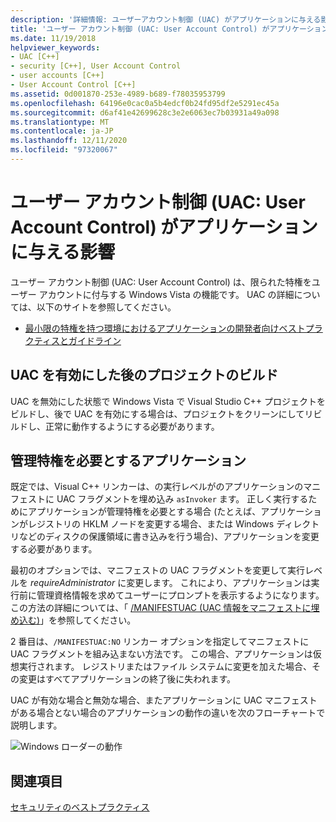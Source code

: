 ```yaml
---
description: '詳細情報: ユーザーアカウント制御 (UAC) がアプリケーションに与える影響'
title: 'ユーザー アカウント制御 (UAC: User Account Control) がアプリケーションに与える影響'
ms.date: 11/19/2018
helpviewer_keywords:
- UAC [C++]
- security [C++], User Account Control
- user accounts [C++]
- User Account Control [C++]
ms.assetid: 0d001870-253e-4989-b689-f78035953799
ms.openlocfilehash: 64196e0cac0a5b4edcf0b24fd95df2e5291ec45a
ms.sourcegitcommit: d6af41e42699628c3e2e6063ec7b03931a49a098
ms.translationtype: MT
ms.contentlocale: ja-JP
ms.lasthandoff: 12/11/2020
ms.locfileid: "97320067"
---
```

# <a name="how-user-account-control-uac-affects-your-application"></a>ユーザー アカウント制御 (UAC: User Account Control) がアプリケーションに与える影響

ユーザー アカウント制御 (UAC: User Account Control) は、限られた特権をユーザー アカウントに付与する Windows Vista の機能です。 UAC の詳細については、以下のサイトを参照してください。

- [最小限の特権を持つ環境におけるアプリケーションの開発者向けベストプラクティスとガイドライン](/windows/win32/uxguide/winenv-uac)

## <a name="building-projects-after-enabling-uac"></a>UAC を有効にした後のプロジェクトのビルド

UAC を無効にした状態で Windows Vista で Visual Studio C++ プロジェクトをビルドし、後で UAC を有効にする場合は、プロジェクトをクリーンにしてリビルドし、正常に動作するようにする必要があります。

## <a name="applications-that-require-administrative-privileges"></a>管理特権を必要とするアプリケーション

既定では、Visual C++ リンカーは、の実行レベルがのアプリケーションのマニフェストに UAC フラグメントを埋め込み `asInvoker` ます。 正しく実行するためにアプリケーションが管理特権を必要とする場合 (たとえば、アプリケーションがレジストリの HKLM ノードを変更する場合、または Windows ディレクトリなどのディスクの保護領域に書き込みを行う場合)、アプリケーションを変更する必要があります。

最初のオプションでは、マニフェストの UAC フラグメントを変更して実行レベルを *requireAdministrator* に変更します。 これにより、アプリケーションは実行前に管理資格情報を求めてユーザーにプロンプトを表示するようになります。 この方法の詳細については、「 [/MANIFESTUAC (UAC 情報をマニフェストに埋め込む)](../build/reference/manifestuac-embeds-uac-information-in-manifest.md)」を参照してください。

2 番目は、`/MANIFESTUAC:NO` リンカー オプションを指定してマニフェストに UAC フラグメントを組み込まない方法です。 この場合、アプリケーションは仮想実行されます。 レジストリまたはファイル システムに変更を加えた場合、その変更はすべてアプリケーションの終了後に失われます。

UAC が有効な場合と無効な場合、またアプリケーションに UAC マニフェストがある場合とない場合のアプリケーションの動作の違いを次のフローチャートで説明します。

![Windows ローダーの動作](media/uacflowchart.png "Windows ローダーの動作")

## <a name="see-also"></a>関連項目

[セキュリティのベストプラクティス](security-best-practices-for-cpp.md)

